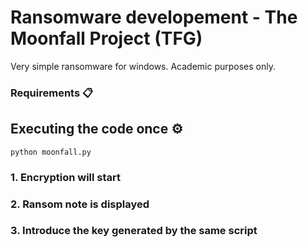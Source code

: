 # Ransomware developement - The Moonfall Project (TFG)

Very simple ransomware for windows. Academic purposes only.

### Requirements 📋

## Executing the code once ⚙️
`python moonfall.py`

### 1. Encryption will start
### 2. Ransom note is displayed
### 3. Introduce the key generated by the same script

